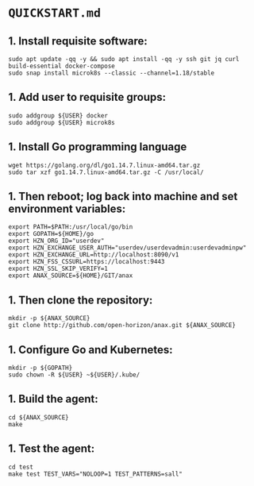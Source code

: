 # `QUICKSTART.md`

## 1. Install requisite software:

```
sudo apt update -qq -y && sudo apt install -qq -y ssh git jq curl build-essential docker-compose
sudo snap install microk8s --classic --channel=1.18/stable
```

## 1. Add user to requisite groups:

```
sudo addgroup ${USER} docker
sudo addgroup ${USER} microk8s
```

## 1. Install Go programming language

```
wget https://golang.org/dl/go1.14.7.linux-amd64.tar.gz
sudo tar xzf go1.14.7.linux-amd64.tar.gz -C /usr/local/
```

## 1. Then reboot; log back into machine and set environment variables:

```
export PATH=$PATH:/usr/local/go/bin
export GOPATH=${HOME}/go
export HZN_ORG_ID="userdev"
export HZN_EXCHANGE_USER_AUTH="userdev/userdevadmin:userdevadminpw"
export HZN_EXCHANGE_URL=http://localhost:8090/v1
export HZN_FSS_CSSURL=https://localhost:9443
export HZN_SSL_SKIP_VERIFY=1
export ANAX_SOURCE=${HOME}/GIT/anax
```

## 1. Then clone the repository:

```
mkdir -p ${ANAX_SOURCE}
git clone http://github.com/open-horizon/anax.git ${ANAX_SOURCE}
```

## 1. Configure Go and Kubernetes:

```
mkdir -p ${GOPATH}
sudo chown -R ${USER} ~${USER}/.kube/
```

## 1. Build the agent:

```
cd ${ANAX_SOURCE}
make
```

## 1. Test the agent:

```
cd test
make test TEST_VARS="NOLOOP=1 TEST_PATTERNS=sall"
```
